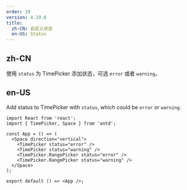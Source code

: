 ```yaml
---
order: 19
version: 4.19.0
title:
  zh-CN: 自定义状态
  en-US: Status
---
```


## zh-CN

使用 `status` 为 TimePicker 添加状态，可选 `error` 或者 `warning`。

## en-US

Add status to TimePicker with `status`, which could be `error` or `warning`.

```tsx
import React from 'react';
import { TimePicker, Space } from 'antd';

const App = () => (
  <Space direction="vertical">
    <TimePicker status="error" />
    <TimePicker status="warning" />
    <TimePicker.RangePicker status="error" />
    <TimePicker.RangePicker status="warning" />
  </Space>
);

export default () => <App />;
```
